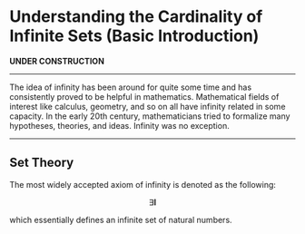 # Understanding the Cardinality of Infinite Sets (Basic Introduction)

**UNDER CONSTRUCTION**

---

The idea of infinity has been around for quite some time and has consistently proved to be helpful in mathematics. Mathematical fields of interest like calculus, geometry, and so on all have infinity related in some capacity. In the early 20th century, mathematicians tried to formalize many hypotheses, theories, and ideas. Infinity was no exception.

---

## Set Theory

The most widely accepted axiom of infinity is denoted as the following:

$$
\exists \textbf{I}
$$

which essentially defines an infinite set of natural numbers.
